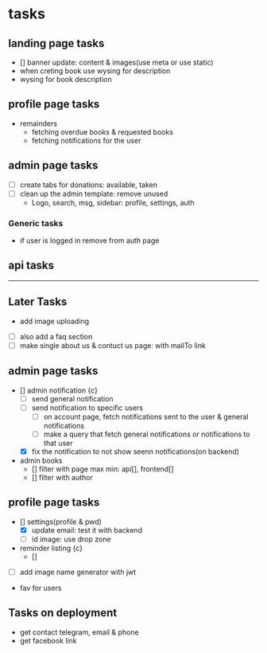 
# tasks

## landing page tasks

- [] banner update: content & images(use meta or use static)
- when creting book use wysing for description
- wysing for book description

## profile page tasks

- remainders
  - fetching overdue books & requested books
  - fetching notifications for the user

## admin page tasks

- [ ] create tabs for donations: available, taken
- [ ] clean up the admin template: remove unused
  - Logo, search, msg, sidebar: profile, settings, auth
  
### Generic tasks

- if user is logged in remove from auth page

## api tasks


--------------------------------------------------

## Later Tasks

- add image uploading
- [ ] also add a faq section
- [ ] make single about us & contuct us page: with mailTo link

## admin page tasks

- [] admin notification {c}
  - [ ] send general notification
  - [ ] send notification to specific users
    - [ ] on account page, fetch notifications sent to the user & general notifications
    - [ ] make a query that fetch general notifications or notifications to that user
  - [x] fix the notification to not show seenn notifications(on backend)

- admin books
  - [] filter with page max min: api[], frontend[]
  - [] filter with author
  
## profile page tasks

- [] settings(profile & pwd)
  - [x] update email: test it with backend
  - [ ] id image: use drop zone
- reminder listing {c}
  - []

- [ ] add image name generator with jwt
- fav for users

## Tasks on deployment

- get contact telegram, email & phone
- get facebook link
